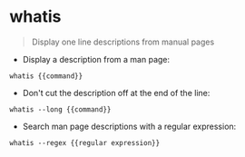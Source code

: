 # whatis

> Display one line descriptions from manual pages

- Display a description from a man page:

`whatis {{command}}`

- Don't cut the description off at the end of the line:

`whatis --long {{command}}`

- Search man page descriptions with a regular expression:

`whatis --regex {{regular expression}}`
